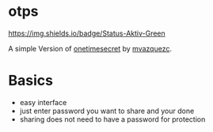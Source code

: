 # otps
https://img.shields.io/badge/Status-Aktiv-Green

A simple Version of [onetimesecret](https://github.com/mvazquezc/onetimesecret) by [mvazquezc](https://github.com/mvazquezc).

# Basics

- easy interface
- just enter password you want to share and your done
- sharing does not need to have a password for protection



